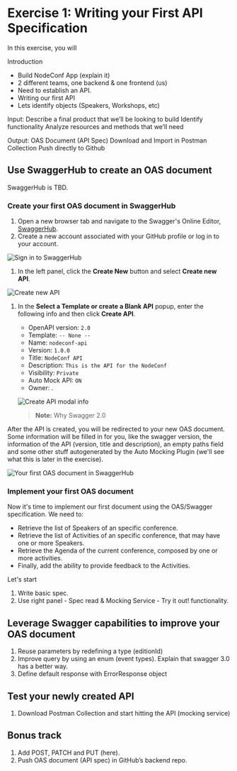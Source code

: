 # Exercise 1: Writing your First API Specification

In this exercise, you will

Introduction

- Build NodeConf App (explain it)
- 2 different teams, one backend & one frontend (us)
- Need to establish an API.
- Writing our first API
- Lets identify objects (Speakers, Workshops, etc)

Input: Describe a final product that we’ll be looking to build
Identify functionality
Analyze resources and methods that we’ll need

Output: OAS Document (API Spec)
Download and Import in Postman Collection
Push directly to Github

## Use SwaggerHub to create an OAS document

SwaggerHub is TBD.

### Create your first OAS document in SwaggerHub

1. Open a new browser tab and navigate to the Swagger's Online Editor, [SwaggerHub](https://app.swaggerhub.com/).
1. Create a new account associated with your GitHub profile or log in to your account.

![Sign in to SwaggerHub]()

1. In the left panel, click the **Create New** button and select **Create new API**.

![Create new API]()

1. In the **Select a Template or create a Blank API** popup, enter the following info and then click **Create API**.

   - OpenAPI version: `2.0`
   - Template: `-- None --`
   - Name: `nodeconf-api`
   - Version: `1.0.0`
   - Title: `NodeConf API`
   - Description: `This is the API for the NodeConf`
   - Visibility: `Private`
   - Auto Mock API: `ON`
   - Owner: <your-user>.

   ![Create API modal info]()

   > **Note:** Why Swagger 2.0

After the API is created, you will be redirected to your new OAS document. Some information will be filled in for you, like the swagger version, the information of the API (version, title and description), an empty paths field and some other stuff autogenerated by the Auto Mocking Plugin (we'll see what this is later in the exercise).

![Your first OAS document in SwaggerHub]()

### Implement your first OAS document

Now it's time to implement our first document using the OAS/Swagger specification. We need to:

- Retrieve the list of Speakers of an specific conference.
- Retrieve the list of Activities of an specific conference, that may have one or more Speakers.
- Retrieve the Agenda of the current conference, composed by one or more activities.
- Finally, add the ability to provide feedback to the Activities.

Let's start

1. Write basic spec.
1. Use right panel - Spec read & Mocking Service - Try it out! functionality.

## Leverage Swagger capabilities to improve your OAS document

1. Reuse parameters by redefining a type (editionId)
1. Improve query by using an enum (event types). Explain that swagger 3.0 has a better way.
1. Define default response with ErrorResponse object

## Test your newly created API

1. Download Postman Collection and start hitting the API (mocking service)

## Bonus track

1. Add POST, PATCH and PUT (here).
1. Push OAS document (API spec) in GitHub’s backend repo.
